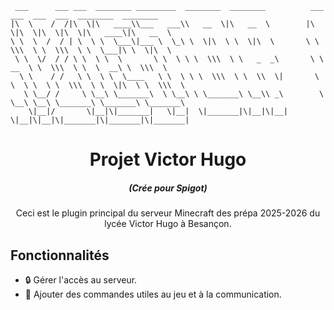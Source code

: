 ```text
 ___      ___ ___  ________ _________  ________  ________          ___  ___  ___  ___  ________  ________     
|\  \    /  /|\  \|\   ____\\___   ___\\   __  \|\   __  \        |\  \|\  \|\  \|\  \|\   ____\|\   __  \    
\ \  \  /  / | \  \ \  \___\|___ \  \_\ \  \|\  \ \  \|\  \       \ \  \\\  \ \  \\\  \ \  \___|\ \  \|\  \   
 \ \  \/  / / \ \  \ \  \       \ \  \ \ \  \\\  \ \   _  _\       \ \   __  \ \  \\\  \ \  \  __\ \  \\\  \  
  \ \    / /   \ \  \ \  \____   \ \  \ \ \  \\\  \ \  \\  \|       \ \  \ \  \ \  \\\  \ \  \|\  \ \  \\\  \ 
   \ \__/ /     \ \__\ \_______\  \ \__\ \ \_______\ \__\\ _\        \ \__\ \__\ \_______\ \_______\ \_______\
    \|__|/       \|__|\|_______|   \|__|  \|_______|\|__|\|__|        \|__|\|__|\|_______|\|_______|\|_______|
```

<h1 align="center">Projet Victor Hugo</h1>
<em><h5 align="center">(Crée pour Spigot)</h5></em>

<p align="center">Ceci est le plugin principal du serveur Minecraft des prépa 2025-2026 du lycée Victor Hugo à Besançon.</p>

## Fonctionnalités

* 🔒 Gérer l'accès au serveur.
* 💬 Ajouter des commandes utiles au jeu et à la communication.